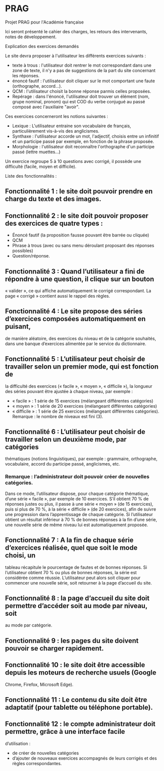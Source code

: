# PRAG
Projet PRAG pour l'Académie française

Ici seront présenté le cahier des charges, les retours des intervenants, notes de développement.

Explication des exercices demandés

Le site devra proposer à l'utilisateur les différents exercices suivants :
- texte à trous : l'utilisateur doit rentrer le mot correspondant dans une zone de texte, il n'y a pas de suggestions de la part du site concernant les réponses.
- énoncé fautif : l'utilisateur doit cliquer sur le mot comportant une faute (orthographe, accord...).
- QCM : l'utilisateur choisit la bonne réponse parmis celles proposées.
- Repérage : dans l'énoncé, l'utilisateur doit trouver un élément (nom, grupe nominal, pronom) qui est COD du verbe conjugué au passé composé avec l'auxiliaire "avoir".

Ces exercices concerneront les notions suivantes :
- Lexique : L'utilisateur entraine son vocabulaire de français, particulièrement vis-à-vis des anglicismes.
- Synthaxe : l'utilisateur accorde un mot, l'adjectif, choisis entre un infinitif et un participe passé par exemple, en fonction de la phrase proposée.
- Morphologie : l'utilisateur doit reconnaître l'orthographe d'un participe passé (lettre muettes...)

Un exercice regroupe 5 à 10 questions avec corrigé, il possède une difficulté (facile, moyen et difficile).

Liste des fonctionnalités :
## Fonctionnalité 1 : le site doit pouvoir prendre en charge du texte et des images.
## Fonctionnalité 2 : le site doit pouvoir proposer des exercices de quatre types :
- Énoncé fautif (la proposition fausse pouvant être barrée ou cliquée)
- QCM
- Phrase à trous (avec ou sans menu déroulant proposant des réponses possibles)
- Question/réponse.
## Fonctionnalité 3 : Quand l’utilisateur a fini de répondre à une question, il clique sur un bouton
« valider », ce qui affiche automatiquement le corrigé correspondant. La page « corrigé » contient
aussi le rappel des règles.
## Fonctionnalité 4 : Le site propose des séries d’exercices composées automatiquement en puisant,
de manière aléatoire, des exercices du niveau et de la catégorie souhaités, dans une banque
d’exercices alimentée par le service du dictionnaire.
## Fonctionnalité 5 : L’utilisateur peut choisir de travailler selon un premier mode, qui est fonction de
la difficulté des exercices (« facile », « moyen », « difficile »), la longueur des séries pouvant être
ajustée à chaque niveau, par exemple :
- « facile » : 1 série de 15 exercices (mélangeant différentes catégories)
- « moyen » : 1 série de 20 exercices (mélangeant différentes catégories)
- « difficile » : 1 série de 25 exercices (mélangeant différentes catégories).
Remarque : le nombre de niveaux est fini (3).
## Fonctionnalité 6 : L’utilisateur peut choisir de travailler selon un deuxième mode, par catégories
thématiques (notions linguistiques), par exemple : grammaire, orthographe, vocabulaire, accord du
participe passé, anglicismes, etc.
### Remarque : l’administrateur doit pouvoir créer de nouvelles catégories.
Dans ce mode, l’utilisateur dispose, pour chaque catégorie thématique, d’une série « facile », par
exemple de 10 exercices. S’il obtient 70 % de réponses justes ou plus, il passe à une série « moyen »
(de 15 exercices), puis si plus de 70 %, à la série « difficile » (de 20 exercices), afin de suivre une
progression dans l’apprentissage de chaque catégorie. Si l’utilisateur obtient un résultat inférieur à
70 % de bonnes réponses à la fin d’une série, une nouvelle série de même niveau lui est
automatiquement proposée.
## Fonctionnalité 7 : A la fin de chaque série d’exercices réalisée, quel que soit le mode choisi, un
tableau récapitule le pourcentage de fautes et de bonnes réponses. Si l’utilisateur obtient 70 % ou
plus de bonnes réponses, la série est considérée comme réussie. L’utilisateur peut alors soit cliquer
pour commencer une nouvelle série, soit retourner à la page d’accueil du site.
## Fonctionnalité 8 : la page d’accueil du site doit permettre d’accéder soit au mode par niveau, soit
au mode par catégorie.
## Fonctionnalité 9 : les pages du site doivent pouvoir se charger rapidement.
## Fonctionnalité 10 : le site doit être accessible depuis les moteurs de recherche usuels (Google
Chrome, Firefox, Microsoft Edge).
## Fonctionnalité 11 : Le contenu du site doit être adaptatif (pour tablette ou téléphone portable).
## Fonctionnalité 12 : le compte administrateur doit permettre, grâce à une interface facile
d’utilisation :
- de créer de nouvelles catégories
- d’ajouter de nouveaux exercices accompagnés de leurs corrigés et des règles correspondantes.

